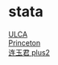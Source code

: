 # stata

[ULCA](https://stats.oarc.ucla.edu/)  
[Princeton](https://dss.princeton.edu/training/)  
[连玉君 plus2](https://www.lianxh.cn/news/1d83657865b17.html)
